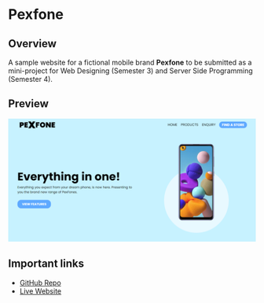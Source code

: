 # Pexfone

## Overview
A sample website for a fictional mobile brand __Pexfone__ to be submitted as a mini-project for Web Designing (Semester 3) and Server Side Programming (Semester 4).

## Preview
![Pexfone](img/landing.png "Pexfone landing page")

## Important links
* [GitHub Repo](https://github.com/pexeixv/pexfone)
* [Live Website](https://wd.gavinpereira.in/)
